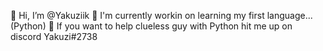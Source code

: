 👋 Hi, I’m @Yakuziik
🌱 I'm currently workin on learning my first language... (Python)
💞️ If you want to help clueless guy with Python hit me up on discord Yakuzi#2738

